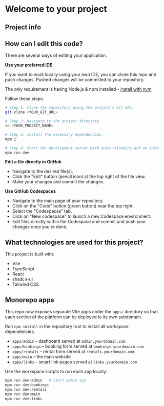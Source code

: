 # Welcome to your project

## Project info


## How can I edit this code?

There are several ways of editing your application.

**Use your preferred IDE**

If you want to work locally using your own IDE, you can clone this repo and push changes. Pushed changes will be committed to your repository.

The only requirement is having Node.js & npm installed - [install with nvm](https://github.com/nvm-sh/nvm#installing-and-updating)

Follow these steps:

```sh
# Step 1: Clone the repository using the project's Git URL.
git clone <YOUR_GIT_URL>

# Step 2: Navigate to the project directory.
cd <YOUR_PROJECT_NAME>

# Step 3: Install the necessary dependencies.
npm i

# Step 4: Start the development server with auto-reloading and an instant preview.
npm run dev
```

**Edit a file directly in GitHub**

- Navigate to the desired file(s).
- Click the "Edit" button (pencil icon) at the top right of the file view.
- Make your changes and commit the changes.

**Use GitHub Codespaces**

- Navigate to the main page of your repository.
- Click on the "Code" button (green button) near the top right.
- Select the "Codespaces" tab.
- Click on "New codespace" to launch a new Codespace environment.
- Edit files directly within the Codespace and commit and push your changes once you're done.

## What technologies are used for this project?

This project is built with:

- Vite
- TypeScript
- React
- shadcn-ui
- Tailwind CSS


## Monorepo apps

This repo now exposes separate Vite apps under the `apps/` directory so that each
section of the platform can be deployed to its own subdomain.

Run `npm install` in the repository root to install all workspace dependencies.

- `apps/admin` – dashboard served at `admin.yourdomain.com`
- `apps/bookings` – booking form served at `bookings.yourdomain.com`
- `apps/rentals` – rental form served at `rentals.yourdomain.com`
- `apps/main` – the main website
- `apps/links` – smart link pages served at `links.yourdomain.com`

Use the workspace scripts to run each app locally:

```bash
npm run dev:admin   # start admin app
npm run dev:bookings
npm run dev:rentals
npm run dev:main
npm run dev:links
```
